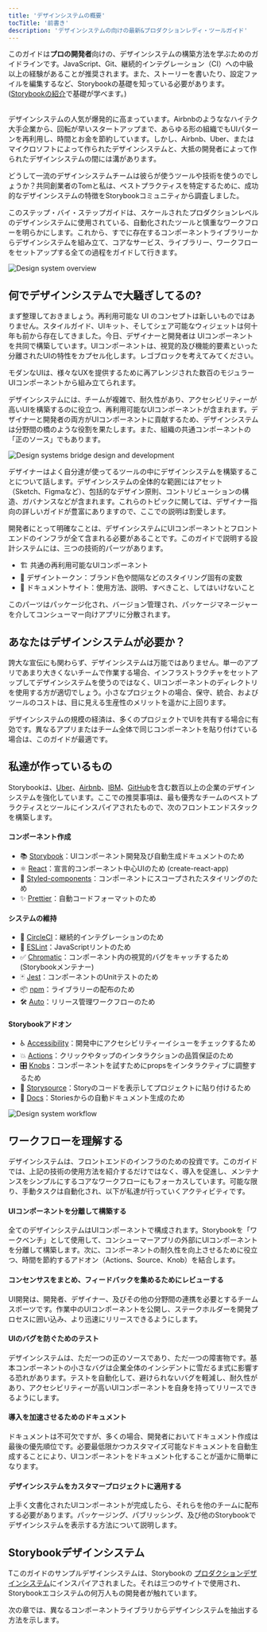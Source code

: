 ```yaml
---
title: 'デザインシステムの概要'
tocTitle: '前書き'
description: 'デザインシステムの向けの最新&プロダクションレディ・ツールガイド'
---
```


<div class="aside">このガイドは<b>プロの開発者</b>向けの、デザインシステムの構築方法を学ぶためのガイドラインです。JavaScript、Git、継続的インテグレーション（CI）への中級以上の経験があることが推奨されます。また、ストーリーを書いたり、設定ファイルを編集するなど、Storybookの基礎を知っている必要があります。 (<a href="/intro-to-storybook">Storybookの紹介</a>で基礎が学べます。)
</div>

<br/>

デザインシステムの人気が爆発的に高まっています。Airbnbのようななハイテク大手企業から、回転が早いスタートアップまで、あらゆる形の組織でもUIパターンを再利用し、時間とお金を節約しています。しかし、Airbnb、Uber、またはマイクロソフトによって作られたデザインシステムと、大抵の開発者によって作られたデザインシステムの間には溝があります。

どうして一流のデザインシステムチームは彼らが使うツールや技術を使うのでしょうか？共同創業者のTomと私は、ベストプラクティスを特定するために、成功的なデザインシステムの特徴をStorybookコミュニティから調査しました。

このステップ・バイ・ステップガイドは、スケールされたプロダクションレベルのデザインシステムに使用されている、自動化されたツールと慎重なワークフローを明らかにします。これから、すでに存在するコンポーネントライブラリーからデザインシステムを組み立て、コアなサービス、ライブラリー、ワークフローをセットアップする全ての過程をガイドして行きます。

![Design system overview](/design-systems-for-developers/design-system-overview.jpg)

## 何でデザインシステムで大騒ぎしてるの?

まず整理しておきましょう。再利用可能な UI のコンセプトは新しいものではありません。スタイルガイド、UIキット、そしてシェア可能なウィジェットは何十年も前から存在してきました。今日、デザイナーと開発者は UIコンポーネントを共同で構築しています。UIコンポーネントは、視覚的及び機能的要素といった分離されたUIの特性をカプセル化します。レゴブロックを考えてみてください。

モダンなUIは、様々なUXを提供するために再アレンジされた数百のモジュラーUIコンポーネントから組み立てられます。

デザインシステムには、チームが複雑で、耐久性があり、アクセシビリティーが高いUIを構築するのに役立つ、再利用可能なUIコンポーネントが含まれます。デザイナーと開発者の両方がUIコンポーネントに貢献するため、デザインシステムは分野間の橋のような役割を果たします。また、組織の共通コンポーネントの「正のソース」でもあります。

![Design systems bridge design and development](/design-systems-for-developers/design-system-context.jpg)

デザイナーはよく自分達が使ってるツールの中にデザインシステムを構築することについて話します。デザインシステムの全体的な範囲にはアセット（Sketch、Figmaなど）、包括的なデザイン原則、コントリビューションの構造、ガバナンスなどが含まれます。これらのトピックに関しては、デザイナー指向の詳しいガイドが豊富にありますので、ここでの説明は割愛します。

開発者にとって明確なことは、デザインシステムにUIコンポーネントとフロントエンドのインフラが全て含まれる必要があることです。このガイドで説明する設計システムには、三つの技術的パーツがあります。

- 🏗 共通の再利用可能なUIコンポーネント
- 🎨 デザイントークン：ブランド色や間隔などのスタイリング固有の変数
- 📕 ドキュメントサイト：使用方法、説明、すべきこと、してはいけないこと

このパーツはパッケージ化され、バージョン管理され、パッケージマネージャーを介してコンシューマー向けアプリに分散されます。

## あなたはデザインシステムが必要か？

誇大な宣伝にも関わらず、デザインシステムは万能ではありません。単一のアプリであまり大きくないチームで作業する場合、インフラストラクチャをセットアップしてデザインシステムを使うのではなく、UIコンポーネントのディレクトリを使用する方が適切でしょう。小さなプロジェクトの場合、保守、統合、およびツールのコストは、目に見える生産性のメリットを遥かに上回ります。

デザインシステムの規模の経済は、多くのプロジェクトでUIを共有する場合に有効です。異なるアプリまたはチーム全体で同じコンポーネントを貼り付けている場合は、このガイドが最適です。

## 私達が作っているもの

Storybookは、[Uber](https://github.com/uber-web/baseui)、[Airbnb](https://github.com/airbnb/lunar)、[IBM](https://www.carbondesignsystem.com/)、[GitHub](https://primer.style/css/)を含む数百以上の企業のデザインシステムを強化しています。ここでの推奨事項は、最も優秀なチームのベストプラクティスとツールにインスパイアされたもので、次のフロントエンドスタックを構築します。

#### コンポーネント作成

- 📚 [Storybook](http://storybook.js.org)：UIコンポーネント開発及び自動生成ドキュメントのため
- ⚛️ [React](https://reactjs.org/)：宣言的コンポーネント中心UIのため (create-react-app)
- 💅 [Styled-components](https://www.styled-components.com/)：コンポーネントにスコープされたスタイリングのため
- ✨ [Prettier](https://prettier.io/)：自動コードフォーマットのため

#### システムの維持

- 🚥 [CircleCI](https://circleci.com/)：継続的インテグレーションのため
- 📐 [ESLint](https://eslint.org/)：JavaScriptリントのため
- ✅ [Chromatic](https://chromaticqa.com)：コンポーネント内の視覚的バグをキャッチするため (Storybookメンテナー)
- 🃏 [Jest](https://jestjs.io/)：コンポーネントのUnitテストのため
- 📦 [npm](https://npmjs.com)：ライブラリーの配布のため
- 🛠 [Auto](https://github.com/intuit/auto)：リリース管理ワークフローのため

#### Storybookアドオン

- ♿ [Accessibility](https://github.com/storybookjs/storybook/tree/master/addons/a11y)：開発中にアクセシビリティーイシューをチェックするため
- 💥 [Actions](https://github.com/storybookjs/storybook/tree/master/addons/actions)：クリックやタップのインタラクションの品質保証のため
- 🎛 [Knobs](https://github.com/storybookjs/storybook/tree/master/addons/knobs)：コンポーネントを試すためにpropsをインタラクティブに調整するため
- 📝 [Storysource](https://github.com/storybookjs/storybook/tree/master/addons/storysource)：Storyのコードを表示してプロジェクトに貼り付けるため
- 📕 [Docs](https://github.com/storybookjs/storybook/tree/master/addons/docs)：Storiesからの自動ドキュメント生成のため

![Design system workflow](/design-systems-for-developers/design-system-workflow.jpg)

## ワークフローを理解する

デザインシステムは、フロントエンドのインフラのための投資です。このガイドでは、上記の技術の使用方法を紹介するだけではなく、導入を促進し、メンテナンスをシンプルにするコアなワークフローにもフォーカスしています。可能な限り、手動タスクは自動化され、以下が私達が行っていくアクティビティです。

#### UIコンポーネントを分離して構築する

全てのデザインシステムはUIコンポーネントで構成されます。Storybookを「ワークベンチ」として使用して、コンシューマーアプリの外部にUIコンポーネントを分離して構築します。次に、コンポーネントの耐久性を向上させるために役立つ、時間を節約するアドオン（Actions、Source、Knob）を結合します。

#### コンセンサスをまとめ、フィードバックを集めるためにレビューする

UI開発は、開発者、デザイナー、及びその他の分野間の連携を必要とするチームスポーツです。作業中のUIコンポーネントを公開し、ステークホルダーを開発プロセスに囲い込み、より迅速にリリースできるようにします。

#### UIのバグを防ぐためのテスト

デザインシステムは、ただ一つの正のソースであり、ただ一つの障害物です。基本コンポーネントの小さなバグは企業全体のインシデントに雪だるま式に影響する恐れがあります。テストを自動化して、避けられないバグを軽減し、耐久性があり、アクセシビリティーが高いUIコンポーネントを自身を持ってリリースできるようにします。

#### 導入を加速させるためのドキュメント

ドキュメントは不可欠ですが、多くの場合、開発者においてドキュメント作成は最後の優先順位です。必要最低限かつカスタマイズ可能なドキュメントを自動生成することにより、UIコンポーネントをドキュメント化することが遥かに簡単になります。

#### デザインシステムをカスタマープロジェクトに適用する

上手く文書化されたUIコンポーネントが完成したら、それらを他のチームに配布する必要があります。パッケージング、パブリッシング、及び他のStorybookでデザインシステムを表示する方法について説明します。

## Storybookデザインシステム

Tこのガイドのサンプルデザインシステムは、Storybookの [プロダクションデザインシステム](https://github.com/storybookjs/design-system)にインスパイアされました。それは三つのサイトで使用され、Storybookエコシステムの何万人もの開発者が触れています。

次の章では、異なるコンポーネントライブラリからデザインシステムを抽出する方法を示します。